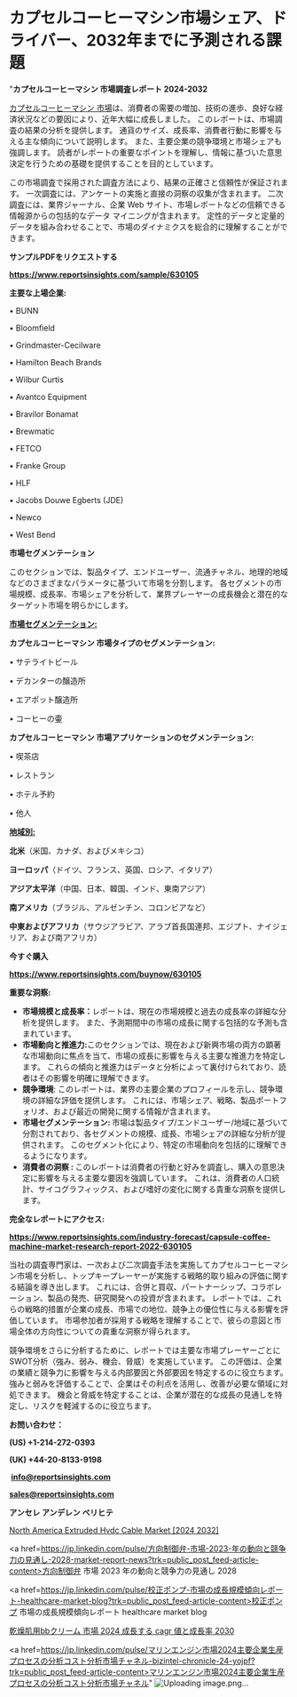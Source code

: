 # カプセルコーヒーマシン市場シェア、ドライバー、2032年までに予測される課題

"<strong>カプセルコーヒーマシン 市場調査レポート 2024-2032</strong>

<a href=https://www.reportsinsights.com/sample/630105>カプセルコーヒーマシン 市場</a>は、消費者の需要の増加、技術の進歩、良好な経済状況などの要因により、近年大幅に成長しました。 このレポートは、市場調査の結果の分析を提供します。 通貨のサイズ、成長率、消費者行動に影響を与える主な傾向について説明します。 また、主要企業の競争環境と市場シェアも強調します。 読者がレポートの重要なポイントを理解し、情報に基づいた意思決定を行うための基礎を提供することを目的としています。

この市場調査で採用された調査方法により、結果の正確さと信頼性が保証されます。 一次調査には、アンケートの実施と直接の洞察の収集が含まれます。 二次調査には、業界ジャーナル、企業 Web サイト、市場レポートなどの信頼できる情報源からの包括的なデータ マイニングが含まれます。 定性的データと定量的データを組み合わせることで、市場のダイナミクスを総合的に理解することができます。

<strong><b>サンプルPDFをリクエストする</b></strong>

<a href=https://www.reportsinsights.com/sample/630105><strong><u>https://www.reportsinsights.com/sample/630105</u></strong></a>

<strong>主要な上場企業:</strong>

• BUNN

• Bloomfield

• Grindmaster-Cecilware

• Hamilton Beach Brands

• Wilbur Curtis

• Avantco Equipment

• Bravilor Bonamat

• Brewmatic

• FETCO

• Franke Group

• HLF

• Jacobs Douwe Egberts (JDE)

• Newco

• West Bend

<strong>市場セグメンテーション</strong>

このセクションでは、製品タイプ、エンドユーザー、流通チャネル、地理的地域などのさまざまなパラメータに基づいて市場を分割します。 各セグメントの市場規模、成長率、市場シェアを分析して、業界プレーヤーの成長機会と潜在的なターゲット市場を明らかにします。

<strong><u>市場セグメンテーション</u></strong><strong><u>:</u></strong>

<strong>カプセルコーヒーマシン 市場タイプのセグメンテーション:</strong>

• サテライトビール

• デカンターの醸造所

• エアポット醸造所

• コーヒーの壷

<strong>カプセルコーヒーマシン 市場アプリケーションのセグメンテーション:</strong>

• 喫茶店

• レストラン

• ホテル予約

• 他人

<strong><u>地域別</u></strong><strong><u>:</u></strong>

<strong>北米</strong>（米国、カナダ、およびメキシコ）

<strong>ヨーロッパ</strong>（ドイツ、フランス、英国、ロシア、イタリア）

<strong>アジア太平洋</strong>（中国、日本、韓国、インド、東南アジア）

<strong>南アメリカ</strong>（ブラジル、アルゼンチン、コロンビアなど）

<strong>中東およびアフリカ</strong>（サウジアラビア、アラブ首長国連邦、エジプト、ナイジェリア、および南アフリカ）

<strong>今すぐ購入</strong>

<a href=https://www.reportsinsights.com/buynow/630105><strong><u>https://www.reportsinsights.com/buynow/630105</u></strong></a>

<strong>重要な洞察:</strong>
<ul>
  <li><strong>市場規模と成長率：</strong>レポートは、現在の市場規模と過去の成長率の詳細な分析を提供します。 また、予測期間中の市場の成長に関する包括的な予測も含まれています。</li>
  <li><strong>市場動向と推進力:</strong>このセクションでは、現在および新興市場の両方の顕著な市場動向に焦点を当て、市場の成長に影響を与える主要な推進力を特定します。 これらの傾向と推進力はデータと分析によって裏付けられており、読者はその影響を明確に理解できます。</li>
  <li><strong>競争環境</strong>: このレポートは、業界の主要企業のプロフィールを示し、競争環境の詳細な評価を提供します。 これには、市場シェア、戦略、製品ポートフォリオ、および最近の開発に関する情報が含まれます。</li>
  <li><strong>市場セグメンテーション: </strong>市場は製品タイプ/エンドユーザー/地域に基づいて分割されており、各セグメントの規模、成長、市場シェアの詳細な分析が提供されます。 このセグメント化により、特定の市場動向を包括的に理解できるようになります。</li>
  <li><strong>消費者の洞察 : </strong>このレポートは消費者の行動と好みを調査し、購入の意思決定に影響を与える主要な要因を強調しています。 これは、消費者の人口統計、サイコグラフィックス、および嗜好の変化に関する貴重な洞察を提供します。</li>
</ul>
<strong>完全なレポートにアクセス:</strong>

<a href=https://www.reportsinsights.com/industry-forecast/capsule-coffee-machine-market-research-report-2022-630105><strong><u><b>https://www.reportsinsights.com/industry-forecast/capsule-coffee-machine-market-research-report-2022-630105</b></u></strong></a>

当社の調査専門家は、一次および二次調査手法を実施してカプセルコーヒーマシン市場を分析し、トップキープレーヤーが実施する戦略的取り組みの評価に関する結論を導き出します。 これには、合併と買収、パートナーシップ、コラボレーション、製品の発売、研究開発への投資が含まれます。 レポートでは、これらの戦略的措置が企業の成長、市場での地位、競争上の優位性に与える影響を評価しています。 市場参加者が採用する戦略を理解することで、彼らの意図と市場全体の方向性についての貴重な洞察が得られます。

競争環境をさらに分析するために、レポートでは主要な市場プレーヤーごとにSWOT分析（強み、弱み、機会、脅威）を実施しています。 この評価は、企業の業績と競争力に影響を与える内部要因と外部要因を特定するのに役立ちます。 強みと弱みを評価することで、企業はその利点を活用し、改善が必要な領域に対処できます。 機会と脅威を特定することは、企業が潜在的な成長の見通しを特定し、リスクを軽減するのに役立ちます。

<strong>お問い合わせ：</strong>

<strong>(US) +1-214-272-0393</strong>

<strong>(UK) +44-20-8133-9198</strong>

<strong> </strong><a href=info@reportsinsights.com><strong><u>info@reportsinsights.com</u></strong></a>

<a href=sales@reportsinsights.com><strong><u>sales@reportsinsights.com</u></strong></a>

<strong>アンセレ アンデレン ベリヒテ</strong>

<a href=https://www.linkedin.com/pulse/north-america-extruded-hvdc-cable-market-mzqze/>North America Extruded Hvdc Cable Market [2024 2032]</a>

<a href=https://jp.linkedin.com/pulse/方向制御弁-市場-2023-年の動向と競争力の見通し-2028-market-report-news?trk=public_post_feed-article-content>方向制御弁 市場 2023 年の動向と競争力の見通し 2028</a>

<a href=https://jp.linkedin.com/pulse/校正ポンプ-市場の成長規模傾向レポート-healthcare-market-blog?trk=public_post_feed-article-content>校正ポンプ 市場の成長規模傾向レポート healthcare market blog</a>

<a href=https://www.linkedin.com/pulse/乾燥肌用bbクリーム-市場-2024-成長する-cagr-値と成長率-2030-community-market-research-qu2qf/>乾燥肌用bbクリーム 市場 2024 成長する cagr 値と成長率 2030</a>

<a href=https://jp.linkedin.com/pulse/マリンエンジン市場2024主要企業生産プロセスの分析コスト分析市場チャネル-bizintel-chronicle-24-yojpf?trk=public_post_feed-article-content>マリンエンジン市場2024主要企業生産プロセスの分析コスト分析市場チャネル</a>"
![Uploading image.png…]()
